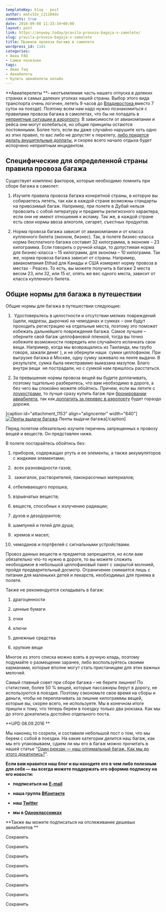 ```yaml
---
templateKey: blog - post
author: matv33v_c21184dv
comments: true
date: 2016-09-08 11:33:34+00:00
layout: post
link: https://anyway.today/pravila-provoza-bagaja-v-samolete/
slug: pravila-provoza-bagaja-v-samolete
title: Правила провоза багажа в самолете
wordpress_id: 1141
categories:
- Авиа FAQ
- Самое полезное
tags:
- Авиа faq
- Авиабилеты
- Купить авиабилеты онлайн
---
```


**Авиаперелеты **– неотъемлемая часть нашего отпуска в далеких странах и самых далеких уголках нашей страны. Выбор этого вида транспорта очень логичен, лететь 9 часов до [Владивостока ](http://anyway.today/tumannii-vladivostok/)вместо 7 суток на поезде). Поэтому всем нам надо нужно познакомиться с правилами провоза багажа в самолетах, что бы не попадать в [неприятные ситуации в аэропорту](http://anyway.today/kak-mi-letali-c-loukosterami/). В зависимости от авиакомпании и рейса они могут колебаться, но общие принципы остаются постоянными. Более того, если вы даже случайно нарушите хоть одно из этих правил, то вас либо не допустят к перелету, [либо придется делать внушительные доплаты](http://anyway.today/kak-ne-pereplatit-pokupaya-aviabilet-u-lowcostera/), и скорее всего начало отдыха будет испорчено неприятным инцидентом.




<!-- more -->





## Специфические для определенной страны правила провоза багажа




Существует комплекс факторов, которые необходимо помнить при сборе багажа в самолет:




1) Изучите правила провоза багажа конкретной страны, в которую вы собираетесь лететь, так как в каждой стране возможны стандарты на привозимый багаж. Например, при полете в Дубай нельзя провозить с собой литературу и предметы религиозного характера, если они не имеют отношения к исламу. Так же, в каждой стране есть свои нормы ввоза алкоголя, сигарет, съестных продуктов.




2) Норма провоза багажа зависит от авиакомпании и от класса купленного билета (эконом, бизнес). Так, в полете бизнес-класса норма бесплатного багажа составит 32 килограмма, в экономе – 23 килограмма. Если говорить о ручной клади, то допустимая норма для бизнес-класса – 15 килограмм, для эконома – 10 килограмм. Так же, норма провоза багажа зависит от страны. Например, авиакомпания Etihad для Канады и США измеряет норму провоза в местах - Peaces. То есть, вы можете получить в багаже 2 места весом 23, или 32, или 15 кг, опять же вес одного места, зависит от класса купленного билета.





## Общие нормы для багажа в путешествии


Общие нормы для багажа в путешествии следующие:



 	
  1.  Удостоверьтесь в целостности и отсутствии мелких повреждений (щели, надрезы, дырочки) на чемоданах и сумках – они будут проходить регистрацию на отдельные места, поэтому это поможет избежать дальнейшего повреждения багажа. Самое лучшее – оберните свой багаж целлофановой пленкой, тогда вы точно избежите возможности повредить или случайного испачкать свои вещи. Например, когда мы возвращались из Таиланда, мы грубо говоря, зажали денег ), и не обернули наши  сумки целлофаном. При выгрузке багажа в Москве, одну сумку зажевало на ленте выдачи. В результате, сумка была неисправимо вымазана мазутом. Благо внутри вещи  не пострадали, но с сумкой нам пришлось расстаться.

 	
  2. За превышение нормы провоза вещей вы будете доплачивать, поэтому тщательно разберитесь, что вам необходимо в дороге, а без чего вы спокойно можете обойтись. Причем, если вы летите с [лоукострами](http://anyway.today/chto-takoe-low-cost/), то лучше сразу купить багаж при [бронировании авиабилета](http://anyway.today/kak-naiti-deshevie-aviabileti/), так как[ доплатить за перевес в аэропорту](http://anyway.today/kak-ne-pereplatit-pokupaya-aviabilet-u-lowcostera/) будет гораздо дороже.


[caption id="attachment_1153" align="aligncenter" width="640"][![Ленты выдачи багажа](http://anyway.today/wp-content/uploads/2015/06/bagage.jpg)](http://anyway.today/wp-content/uploads/2015/06/bagage.jpg) Ленты выдачи багажа[/caption]

Перед полетом обязательно изучите перечень запрещенных к провозу вещей и веществ. Он представлен ниже.

В полете постарайтесь обойтись без:



 	
  1. приборов, содержащих ртуть и ее элементы, а также аккумуляторов с жидкими элементами;

 	
  2.  всех разновидности газов;

 	
  3.  зажигалок, растворителей, лакокрасочных материалов;

 	
  4. отбеливающего порошка;

 	
  5. взрывчатых веществ;

 	
  6. веществ, способных к излучению радиации;

 	
  7. духов и дезодорантов;

 	
  8. шампуней и гелей для душа;

 	
  9.  кремов и масел;

 	
  10. чемоданов и портфелей с сигнальными устройствами.




Провоз данных веществ и предметов запрещается, но если вам обязательно что-то нужно в дороге, то вы можете сложить необходимое в небольшой целлофановый пакет с закрытой молнией, пройдя предварительный досмотр. Ограничение снимается лишь с питания для маленьких детей и лекарств, необходимых для приема в полете.


Также не рекомендуется складывать в багаж:



 	
  1. драгоценности

 	
  2. ценные бумаги

 	
  3. очки

 	
  4. ключи

 	
  5. денежные средства

 	
  6. хрупкие вещи




Многое из этого списка можно взять в ручную кладь, поэтому подумайте о размещении заранее, либо воспользуйтесь своими карманами, которые вполне могут стать пристанищем для этих важных мелочей.




Самый главный совет при сборе багажа – не берите лишнее! По статистике, более 50 % вещей, которые пассажиры берут в дорогу, не используются в поездке. Поэтому сэкономьте свое время на сборы и деньги, чтобы не переплачивать за лишние килограммы вещей, которые вы, скорее всего, не используете. Мы в конечном итоге пришли к тому, что теперь берем в поездку только два рюкзака. Как мы до этого докатились достойно отдельного поста.




**UPD 08.09.2016 **




Мы наконец то созрели, и составили небольшой пост о том, что мы берем с собой в поездки. На какие категории делится наш багаж, как мы его упаковываем, сдаем ли мы его в багаж можно прочитать в нашей статье "[Один рюкзак &#8212; наш оптимальный багаж. Как мы до этого докатились?](https://anyway.today/rukzak-nash-optimalnii-bagaj/)".


**Если вам нравится наш блог и вы находите его в чем либо полезным для себя — вы всегда можете поддержать его оформив подписку на его новости:**



 	
  * **подписаться на** [**E-mail**](https://feedburner.google.com/fb/a/mailverify?uri=Anywaytoday&amp;loc=en_US)

 	
  * **наша группа** [**ВКонтакте**](http://vk.com/public90452188)

 	
  * **наш [Twitter](https://twitter.com/TodayAnyway)**

 	
  * **мы в [Одноклассниках](http://ok.ru/group/54402107244544)**


**Также вы можете подписаться на отслеживание дешевых авиабилетов **


Сохранить

Сохранить

Сохранить

Сохранить

Сохранить

Сохранить

Сохранить

Сохранить
